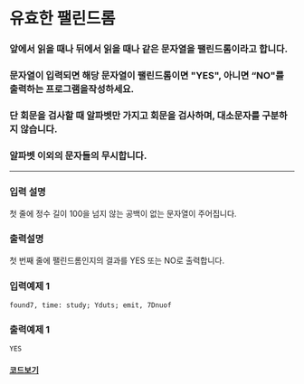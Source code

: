 # 유효한 팰린드롬

### 앞에서 읽을 때나 뒤에서 읽을 때나 같은 문자열을 팰린드롬이라고 합니다.

### 문자열이 입력되면 해당 문자열이 팰린드롬이면 "YES", 아니면 “NO"를 출력하는 프로그램을작성하세요.

### 단 회문을 검사할 때 알파벳만 가지고 회문을 검사하며, 대소문자를 구분하지 않습니다.

### 알파벳 이외의 문자들의 무시합니다.

---

### 입력 설명

첫 줄에 정수 길이 100을 넘지 않는 공백이 없는 문자열이 주어집니다.

### 출력설명

첫 번째 줄에 팰린드롬인지의 결과를 YES 또는 NO로 출력합니다.

### 입력예제 1

```
found7, time: study; Yduts; emit, 7Dnuof
```

### 출력예제 1

```
YES
```

#### [코드보기](./solution.js)
